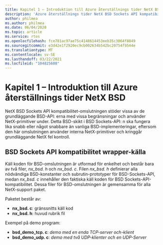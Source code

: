 ```yaml
---
title: Kapitel 1 – Introduktion till Azure återställnings tider NetX BSD
description: 'Azure återställnings tider NetX BSD Sockets API kompatibilitet-omslutningen har stöd för några av de grundläggande BSD-API: erna med vissa begränsningar och använder NetX-primitiver under.'
author: philmea
ms.author: philmea
ms.date: 06/04/2020
ms.topic: article
ms.service: rtos
ms.openlocfilehash: fce781ac97ae75c4148614453eeb35c3064f8849
ms.sourcegitcommit: e3d42e1f2920ec9cb002634b542bc20754f9544e
ms.translationtype: MT
ms.contentlocale: sv-SE
ms.lasthandoff: 03/22/2021
ms.locfileid: "104825608"
---
```

# <a name="chapter-1---introduction-to-azure-rtos-netx-bsd"></a>Kapitel 1 – Introduktion till Azure återställnings tider NetX BSD

NetX BSD Sockets API kompatibilitet-omslutningen stöder vissa av de grundläggande BSD-API: erna med vissa begränsningar och använder NetX-primitiver under. Detta BSD-skikt i BSD Sockets-API: n ska fungera lika snabb eller något snabbare än vanliga BSD-implementeringar, eftersom den här omslutningen använder interna NetX-primitiver och kringgår grundläggande NetX fel kontroll.

## <a name="bsd-sockets-api-compliancy-wrapper-source"></a>BSD Sockets API kompatibilitet wrapper-källa

Käll koden för BSD-omslutningen är utformad för enkelhet och består bara av två filer, *nx_bsd. h* och *nx_bsd. c*. Filen *nx_bsd. h* definierar alla nödvändiga BSD-konstanter och subrutin-prototyper för BSD-Sockets-API, medan *nx_bsd. c* innehåller den faktiska käll koden för BSD Sockets-API-kompatibilitet. Dessa filer för BSD-omslutningen är gemensamma för alla NetX-support paket.

Paketet består av:

- **nx_bsd. c**: gränssnitts käll kod
- **nx_bsd. h**: huvud rubrik fil

Exempel på demo program:

- **bsd_demo_tcp. c**: *demo med en enda TCP-server och-klient*
- **bsd_demo_udp. c**: *demo med två UDP-klienter och en UDP-Server*

